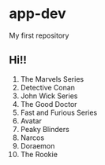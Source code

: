 # app-dev
 My first repository
## Hi!!
1. The Marvels Series
2. Detective Conan
3. John Wick Series
4. The Good Doctor
5. Fast and Furious Series
6. Avatar
7. Peaky Blinders 
8. Narcos
9. Doraemon
10. The Rookie
